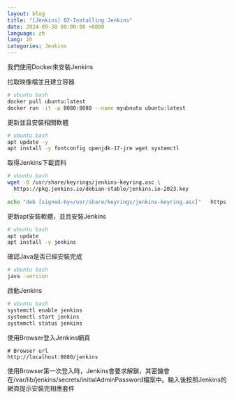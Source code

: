 ```yaml
---
layout: blog
title: "[Jenkins] 02-Installing Jenkins"
date: 2024-09-30 00:00:00 +0800
language: zh
lang: zh
categories: Jenkins
---
```


我們使用Docker來安裝Jenkins

拉取映像檔並且建立容器

```bash
# ubuntu bash
docker pull ubuntu:latest
docker run -it -p 8080:8080 --name myubnutu ubuntu:latest
```

更新並且安裝相關軟體

```bash
# ubuntu bash
apt update -y
apt install -y fontconfig openjdk-17-jre wget systemctl 
```

取得Jenkins下載資料

```bash
# ubuntu bash
wget -O /usr/share/keyrings/jenkins-keyring.asc \
  https://pkg.jenkins.io/debian-stable/jenkins.io-2023.key
  
echo "deb [signed-by=/usr/share/keyrings/jenkins-keyring.asc]"   https://pkg.jenkins.io/debian-stable binary/ |  tee   /etc/apt/sources.list.d/jenkins.list > /dev/null
```

更新apt安裝軟體，並且安裝Jenkins

```bash
# ubuntu bash
apt update
apt install -y jenkins
```

確認Java是否已經安裝完成

```bash
# ubuntu bash
java -version
```

啟動Jenkins

```bash
# ubuntu bash
systemctl enable jenkins
systemctl start jenkins
systemctl status jenkins
```

使用Browser登入Jenkins網頁

```url
# Browser url
http://localhost:8080/jenkins
```

使用Browser第一次登入時，Jenkins會要求解鎖，其密鑰會在/var/lib/jenkins/secrets/initialAdminPassword檔案中。輸入後按照Jenkins的網頁提示安裝完相應套件